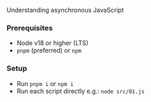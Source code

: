 Understanding asynchronous JavaScript

### Prerequisites

- Node v18 or higher (LTS)
- `pnpm` (preferred) or `npm`

### Setup

- Run `pnpm i` or `npm i`
- Run each script directly e.g.: `node src/01.js`
